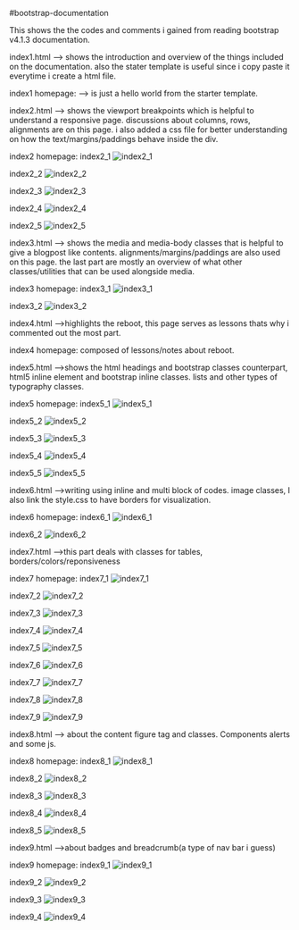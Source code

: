 #bootstrap-documentation

This shows the the codes and comments i gained from reading bootstrap v4.1.3 documentation.

index1.html --> shows the introduction and overview of the things included on the documentation. also the stater template is useful since i copy paste it everytime i create a html file.

index1 homepage: --> is just a hello world from the starter template.

index2.html --> shows the viewport breakpoints which is helpful to understand a responsive page. discussions about columns, rows, alignments are on this page. i also added a css file for better understanding on how the text/margins/paddings behave inside the div.

index2 homepage: 
index2_1
![index2_1](https://user-images.githubusercontent.com/41881269/44758975-eebbc900-ab69-11e8-9220-b04030e783d0.PNG)

index2_2
![index2_2](https://user-images.githubusercontent.com/41881269/44758979-f11e2300-ab69-11e8-9c66-0528a150cb4d.PNG)

index2_3
![index2_3](https://user-images.githubusercontent.com/41881269/44758981-f4b1aa00-ab69-11e8-8923-aa1c65523dad.PNG)

index2_4
![index2_4](https://user-images.githubusercontent.com/41881269/44758983-f7ac9a80-ab69-11e8-9634-87f576882fa3.PNG)

index2_5
![index2_5](https://user-images.githubusercontent.com/41881269/44758985-fbd8b800-ab69-11e8-92f5-df6cdbaba3ac.PNG)

index3.html --> shows the media and media-body classes that is helpful to give a blogpost like contents. alignments/margins/paddings are also used on this page. the last part are mostly an overview of what other classes/utilities that can be used alongside media.

index3 homepage: 
index3_1
![index3_1](https://user-images.githubusercontent.com/41881269/44759002-1c087700-ab6a-11e8-8f51-e7a35c44369e.PNG)

index3_2
![index3_2](https://user-images.githubusercontent.com/41881269/44759004-1f036780-ab6a-11e8-9c8f-ffbc3809bd51.PNG)

index4.html -->highlights the reboot, this page serves as lessons thats why i commented out the most part.

index4 homepage: composed of lessons/notes about reboot.

index5.html -->shows the html headings and bootstrap classes counterpart, html5 inline element and bootstrap inline classes. lists and other types of typography classes.

index5 homepage: 
index5_1
![index5_1](https://user-images.githubusercontent.com/41881269/44759030-4c501580-ab6a-11e8-8dfd-68184f0cdccc.PNG)

index5_2
![index5_2](https://user-images.githubusercontent.com/41881269/44759034-4f4b0600-ab6a-11e8-9265-9376c117aac5.PNG)

index5_3
![index5_3](https://user-images.githubusercontent.com/41881269/44759036-5245f680-ab6a-11e8-85e9-084a6d990ac4.PNG)

index5_4
![index5_4](https://user-images.githubusercontent.com/41881269/44759037-5540e700-ab6a-11e8-8a94-76aeb3323e53.PNG)

index5_5
![index5_5](https://user-images.githubusercontent.com/41881269/44759040-57a34100-ab6a-11e8-8cf2-08162c36cd65.PNG)

index6.html -->writing using inline and multi block of codes. image classes, I also link the style.css to have borders for visualization.

index6 homepage: 
index6_1
![index6_1](https://user-images.githubusercontent.com/41881269/44760306-cc797980-ab70-11e8-9538-caab52ee6e35.PNG)

index6_2
![index6_2](https://user-images.githubusercontent.com/41881269/44760307-cf746a00-ab70-11e8-8057-acb6c8f66836.PNG)

index7.html -->this part deals with classes for tables, borders/colors/reponsiveness

index7 homepage: 
index7_1
![index7_1](https://user-images.githubusercontent.com/41881269/44775360-031eb680-aba8-11e8-9a7c-a6a77e0bfe12.PNG)

index7_2
![index7_2](https://user-images.githubusercontent.com/41881269/44775365-04e87a00-aba8-11e8-87b8-021f7e0873ef.PNG)

index7_3
![index7_3](https://user-images.githubusercontent.com/41881269/44775369-0619a700-aba8-11e8-95a7-50efa42ef9d0.PNG)

index7_4
![index7_4](https://user-images.githubusercontent.com/41881269/44775372-087c0100-aba8-11e8-82f2-c9b0ea7043f8.PNG)

index7_5
![index7_5](https://user-images.githubusercontent.com/41881269/44775376-0b76f180-aba8-11e8-9a4b-75addf0aea89.PNG)

index7_6
![index7_6](https://user-images.githubusercontent.com/41881269/44775385-0dd94b80-aba8-11e8-93f6-917356ce956f.PNG)

index7_7
![index7_7](https://user-images.githubusercontent.com/41881269/44775390-0fa30f00-aba8-11e8-941e-ce2a5605a2e6.PNG)

index7_8
![index7_8](https://user-images.githubusercontent.com/41881269/44775393-12056900-aba8-11e8-8d74-73f6200510de.PNG)

index7_9
![index7_9](https://user-images.githubusercontent.com/41881269/44775443-35301880-aba8-11e8-8255-36a0962971e1.PNG)


index8.html --> about the content figure tag and classes. Components alerts and some js.

index8 homepage: 
index8_1
![index8_1](https://user-images.githubusercontent.com/41881269/44824823-3dd12f00-ac3a-11e8-95fb-fa052911fb79.PNG)

index8_2
![index8_2](https://user-images.githubusercontent.com/41881269/44824824-40338900-ac3a-11e8-96fe-2979643844e4.PNG)

index8_3
![index8_3](https://user-images.githubusercontent.com/41881269/44824826-4164b600-ac3a-11e8-9f91-847778e4bd79.PNG)

index8_4
![index8_4](https://user-images.githubusercontent.com/41881269/44824827-432e7980-ac3a-11e8-8ee0-fa98abccb03d.PNG)

index8_5
![index8_5](https://user-images.githubusercontent.com/41881269/44824831-4590d380-ac3a-11e8-8838-da46a1a7e1d8.PNG)

index9.html -->about badges and breadcrumb(a type of nav bar i guess)

index9 homepage: 
index9_1
![index9_1](https://user-images.githubusercontent.com/41881269/44896313-6b95a100-ad2a-11e8-8150-2778ff69035a.PNG)

index9_2
![index9_2](https://user-images.githubusercontent.com/41881269/44896319-6f292800-ad2a-11e8-9e94-47397b29d320.PNG)

index9_3
![index9_3](https://user-images.githubusercontent.com/41881269/44896325-72241880-ad2a-11e8-95c5-5a1064eb6061.PNG)

index9_4
![index9_4](https://user-images.githubusercontent.com/41881269/44896331-76503600-ad2a-11e8-8fe0-ec0fae3fca17.PNG) 